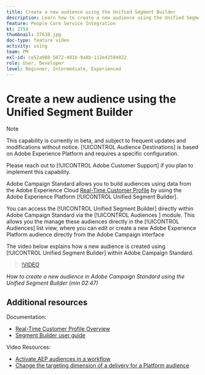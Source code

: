 ```yaml
---
title: Create a new audience using the Unified Segment Builder
description: Learn how to create a new audience using the Unified Segment Builder
feature: People Core Service Integration
kt: 2754
thumbnail: 27638.jpg
doc-type: feature video
activity: using
team: PM
exl-id: ce52a988-5072-401b-9a8b-112e42504022
role: User, Developer
level: Beginner, Intermediate, Experienced
---
```

# Create a new audience using the Unified Segment Builder

>[!NOTE]
>
>This capability is currently in beta, and subject to frequent updates and modifications without notice. [!UICONTROL Audience Destinations] is based on Adobe Experience Platform and requires a specific configuration.
>
>Please reach out to [!UICONTROL Adobe Customer Support] if you plan to implement this capability.

Adobe Campaign Standard allows you to build audiences using data from the Adobe Experience Cloud [Real-Time Customer Profile](https://docs.adobe.com/content/help/en/platform-learn/tutorials/profiles/understanding-the-real-time-customer-profile.html) by using the Adobe Experience Platform [!UICONTROL Unified Segment Builder].

You can access the [!UICONTROL Unified Segment Builder] directly within Adobe Campaign Standard via the [!UICONTROL Audiences ] module. This allows you the manage these audiences directly in the [!UICONTROL Audiences] list view, where you can edit or create a new Adobe Experience Platform audience directly from the Adobe Campaign interface

The video below explains how a new audience is created using [!UICONTROL Unified Segment Builder] within Adobe Campaign Standard.

>[!VIDEO](https://video.tv.adobe.com/v/27638?quality=12)

*How to create a new audience in Adobe Campaign Standard using the Unified Segment Builder (min 02:47)*

## Additional resources

Documentation:

* [Real-Time Customer Profile Overview](https://www.adobe.io/apis/experienceplatform/home/profile-identity-segmentation/profile-identity-segmentation-services.html#!api-specification/markdown/narrative/technical_overview/unified_profile_architectural_overview/unified_profile_architectural_overview.md)
* [Segment Builder user guide](https://www.adobe.io/apis/experienceplatform/home/profile-identity-segmentation/profile-identity-segmentation-services.html#!api-specification/markdown/narrative/technical_overview/segmentation/segment-builder-guide.md)

Video Resources:

* [Activate AEP audiences in a workflow](/help/profiles-and-audiences/audience-destinations/activating-aep-audiences.md)
* [Change the targeting dimension of a delivery for a Platform audience](/help/profiles-and-audiences/audience-destinations/changing-targeting-dimension.md)
